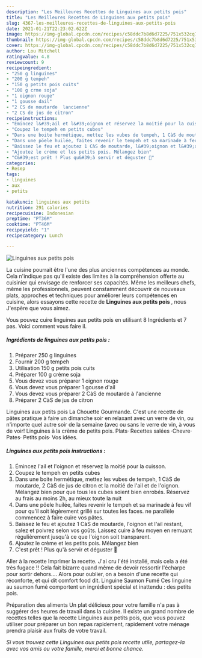 ```yaml
---
description: "Les Meilleures Recettes de Linguines aux petits pois"
title: "Les Meilleures Recettes de Linguines aux petits pois"
slug: 4367-les-meilleures-recettes-de-linguines-aux-petits-pois
date: 2021-01-21T22:23:02.622Z
image: https://img-global.cpcdn.com/recipes/c58ddc7b8d6d7225/751x532cq70/linguines-aux-petits-pois-photo-principale-de-la-recette.jpg
thumbnail: https://img-global.cpcdn.com/recipes/c58ddc7b8d6d7225/751x532cq70/linguines-aux-petits-pois-photo-principale-de-la-recette.jpg
cover: https://img-global.cpcdn.com/recipes/c58ddc7b8d6d7225/751x532cq70/linguines-aux-petits-pois-photo-principale-de-la-recette.jpg
author: Lou Mitchell
ratingvalue: 4.8
reviewcount: 9
recipeingredient:
- "250 g linguines"
- "200 g tempeh"
- "150 g petits pois cuits"
- "100 g crme soja"
- "1 oignon rouge"
- "1 gousse dail"
- "2 CS de moutarde  lancienne"
- "2 CS de jus de citron"
recipeinstructions:
- "Émincez l&#39;ail et l&#39;oignon et réservez la moitié pour la cuisson."
- "Coupez le tempeh en petits cubes"
- "Dans une boite hermétique, mettez les vubes de tempeh, 1 CàS de moutarde, 2 CàS de jus de citron et la moitié de l&#39;ail et de l&#39;oignon. Mélangez bien pour que tous les cubes soient bien enrobés. Réservez au frais au moins 2h, au mieux toute la nuit"
- "Dans une pöele huilée, faites revenir le tempeh et sa marinade à feu vif pour qu&#39;il soit légèrement grillé sur toutes les faces. ne parallèle commencez à faire cuire vos pâtes."
- "Baissez le feu et ajoutez 1 CàS de moutarde, l&#39;oignon et l&#39;ail restant, salez et poivrez selon vos goûts. Laissez cuire à feu moyen en remuant régulièrement jusqu&#39;à ce que l&#39;oignon soit transparent."
- "Ajoutez le crème et les petits pois. Mélangez bien"
- "C&#39;est prêt ! Plus qu&#39;à servir et déguster 🤤"
categories:
- Resep
tags:
- linguines
- aux
- petits

katakunci: linguines aux petits 
nutrition: 291 calories
recipecuisine: Indonesian
preptime: "PT36M"
cooktime: "PT46M"
recipeyield: "1"
recipecategory: Lunch

---
```



![Linguines aux petits pois](https://img-global.cpcdn.com/recipes/c58ddc7b8d6d7225/751x532cq70/linguines-aux-petits-pois-photo-principale-de-la-recette.jpg)

La cuisine pourrait être l'une des plus anciennes compétences au monde. Cela n'indique pas qu'il existe des limites à la compréhension offerte au cuisinier qui envisage de renforcer ses capacités. Même les meilleurs chefs, même les professionnels, peuvent constamment découvrir de nouveaux plats, approches et techniques pour améliorer leurs compétences en cuisine, alors essayons cette recette de <strong> Linguines aux petits pois </strong>, nous J'espère que vous aimez.

<!--inarticleads1-->

Vous pouvez cuire linguines aux petits pois en utilisant 8 Ingrédients et 7 pas. Voici comment vous faire il.

##### Ingrédients de linguines aux petits pois :

1. Préparer 250 g linguines
1. Fournir 200 g tempeh
1. Utilisation 150 g petits pois cuits
1. Préparer 100 g crème soja
1. Vous devez vous préparer 1 oignon rouge
1. Vous devez vous préparer 1 gousse d&#39;ail
1. Vous devez vous préparer 2 CàS de moutarde à l&#39;ancienne
1. Préparer 2 CàS de jus de citron


Linguines aux petits pois La Chouette Gourmande. C&#39;est une recette de pâtes pratique à faire un dimanche soir en relaxant avec un verre de vin, ou n&#39;importe quel autre soir de la semaine (avec ou sans le verre de vin, à vous de voir! Linguines à la crème de petits pois. Plats· Recettes salées ·Chevre· Pates· Petits pois· Vos idées. 

<!--inarticleads2-->

##### Linguines aux petits pois instructions :

1. Émincez l&#39;ail et l&#39;oignon et réservez la moitié pour la cuisson.
1. Coupez le tempeh en petits cubes
1. Dans une boite hermétique, mettez les vubes de tempeh, 1 CàS de moutarde, 2 CàS de jus de citron et la moitié de l&#39;ail et de l&#39;oignon. Mélangez bien pour que tous les cubes soient bien enrobés. Réservez au frais au moins 2h, au mieux toute la nuit
1. Dans une pöele huilée, faites revenir le tempeh et sa marinade à feu vif pour qu&#39;il soit légèrement grillé sur toutes les faces. ne parallèle commencez à faire cuire vos pâtes.
1. Baissez le feu et ajoutez 1 CàS de moutarde, l&#39;oignon et l&#39;ail restant, salez et poivrez selon vos goûts. Laissez cuire à feu moyen en remuant régulièrement jusqu&#39;à ce que l&#39;oignon soit transparent.
1. Ajoutez le crème et les petits pois. Mélangez bien
1. C&#39;est prêt ! Plus qu&#39;à servir et déguster 🤤


Aller à la recette Imprimer la recette. J&#39;ai cru l&#39;été installé, mais cela a été très fugace !! Cela fait bizarre quand même de devoir ressortir l&#39;écharpe pour sortir dehors…. Alors pour oublier, on a besoin d&#39;une recette qui réconforte, et qui dit comfort food dit. Linguine Saumon Fumé Ces linguine au saumon fumé comportent un ingrédient spécial et inattendu : des petits pois. 

<!--inarticleads1-->

<p>
Préparation des aliments Un plat délicieux pour votre famille n'a pas à suggérer des heures de travail dans la cuisine. Il existe un grand nombre de recettes telles que la recette Linguines aux petits pois, que vous pouvez utiliser pour préparer un bon repas rapidement, rapidement votre ménage prendra plaisir aux fruits de votre travail.
</p>

<p>
<i>Si vous trouvez cette Linguines aux petits pois recette utile, partagez-la avec vos amis ou votre famille, merci et bonne chance.</i>
</p>
